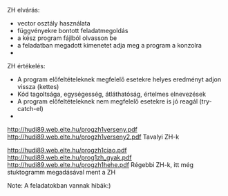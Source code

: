ZH elvárás:
* vector osztály használata
* függvényekre bontott feladatmegoldás
* a kész program fájlból olvasson be
* a feladatban megadott kimenetet adja meg a program a konzolra
* 
ZH értékelés:
* A program előfeltételeknek megfelelő esetekre helyes eredményt adjon vissza (kettes)
* Kód tagoltsága, egységesség, átláthatóság, értelmes elnevezések
* A program előfeltételeknek nem megfelelő esetekre is jó reagál (try-catch-el)
* 

http://hudi89.web.elte.hu/progzh1verseny.pdf
http://hudi89.web.elte.hu/progzh1verseny2.pdf
Tavalyi ZH-k 

http://hudi89.web.elte.hu/progzh1ciao.pdf
http://hudi89.web.elte.hu/prog1zh_gyak.pdf
http://hudi89.web.elte.hu/progzh1hehe.pdf
Régebbi ZH-k, itt még stuktogramm megadásával ment a ZH

Note: A feladatokban vannak hibák:)

